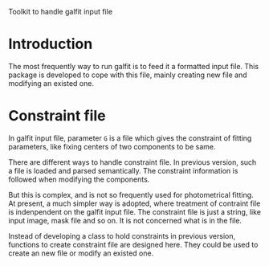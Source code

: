 Toolkit to handle galfit input file

# Introduction
The most frequently way to run galfit is to feed it a formatted input file. This package is developed to cope with this file, mainly creating new file and modifying an existed one.

# Constraint file
In galfit input file, parameter `G` is a file which gives the constraint of fitting parameters, like fixing centers of two components to be same.

There are different ways to handle constraint file. In previous version, such a file is loaded and parsed semantically. The constraint information is followed when modifying the components.

But this is complex, and is not so frequently used for photometrical fitting. At present, a much simpler way is adopted, where treatment of contraint file is indenpendent on the galfit input file. The constraint file is just a string, like input image, mask file and so on. It is not concerned what is in the file.

Instead of developing a class to hold constraints in previous version, functions to create constraint file are designed here. They could be used to create an new file or modify an existed one.